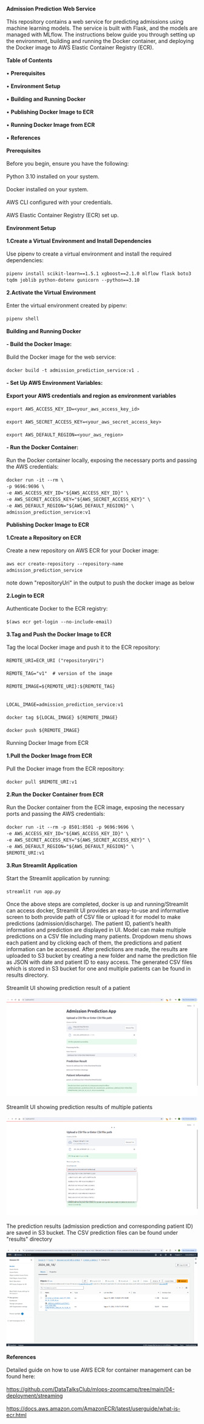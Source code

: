 **Admission Prediction Web Service**<br/>
<br/>
This repository contains a web service for predicting admissions using machine learning models. The service is built with Flask, and the models are managed with MLflow. The instructions below guide you through setting up the environment, building and running the Docker container, and deploying the Docker image to AWS Elastic Container Registry (ECR).<br/>
<br/>
**Table of Contents**<br/>
<br/>
•	**Prerequisites**<br/>
<br/>
•	**Environment Setup**<br/>
<br/>
•	**Building and Running Docker**<br/>
<br/>
•	**Publishing Docker Image to ECR**<br/>
<br/>
•	**Running Docker Image from ECR**<br/>
<br/>
•	**References**<br/>
<br/>
**Prerequisites**<br/>
<br/>
Before you begin, ensure you have the following:<br/>
<br/>
Python 3.10 installed on your system.<br/>
<br/>
Docker installed on your system.<br/>
<br/>
AWS CLI configured with your credentials.<br/>
<br/>
AWS Elastic Container Registry (ECR) set up.<br/>
<br/>
**Environment Setup**<br/>
<br/>
**1.Create a Virtual Environment and Install Dependencies**<br/>
<br/>
Use pipenv to create a virtual environment and install the required dependencies:<br/>
<br/>
`pipenv install scikit-learn==1.5.1 xgboost==2.1.0 mlflow flask boto3 tqdm joblib python-dotenv gunicorn --python==3.10`<br/>
<br/>
**2.Activate the Virtual Environment**<br/>
<br/>
Enter the virtual environment created by pipenv:<br/>
<br/>
`pipenv shell`<br/>
<br/>
**Building and Running Docker**<br/>
<br/>
**- Build the Docker Image:**<br/>
<br/>
Build the Docker image for the web service:<br/>
<br/>
`docker build -t admission_prediction_service:v1 .`<br/>
<br/>
**- Set Up AWS Environment Variables:**<br/>
<br/>
**Export your AWS credentials and region as environment variables**<br/>
<br/>
`export AWS_ACCESS_KEY_ID=<your_aws_access_key_id>`<br/>
<br/>
`export AWS_SECRET_ACCESS_KEY=<your_aws_secret_access_key>`<br/>
<br/>
`export AWS_DEFAULT_REGION=<your_aws_region>`<br/>
<br/>
**- Run the Docker Container:**<br/>
<br/>
Run the Docker container locally, exposing the necessary ports and passing the AWS credentials:<br/>
<br/>
`docker run -it --rm \`<br/>
    `-p 9696:9696 \`<br/>
    `-e AWS_ACCESS_KEY_ID="${AWS_ACCESS_KEY_ID}" \`<br/>
    `-e AWS_SECRET_ACCESS_KEY="${AWS_SECRET_ACCESS_KEY}" \`<br/>
    `-e AWS_DEFAULT_REGION="${AWS_DEFAULT_REGION}" \`<br/>
    `admission_prediction_service:v1`<br/>
<br/>
**Publishing Docker Image to ECR**<br/>
<br/>
**1.Create a Repository on ECR**<br/>
<br/>
Create a new repository on AWS ECR for your Docker image:<br/>
<br/>
`aws ecr create-repository --repository-name admission_prediction_service`<br/>
<br/>
note down "repositoryUri" in the output to push the docker image as below<br/>
<br/>
**2.Login to ECR**<br/>
<br/>
Authenticate Docker to the ECR registry:<br/>
<br/>
`$(aws ecr get-login --no-include-email)`<br/>
<br/>
**3.Tag and Push the Docker Image to ECR**<br/>
<br/>
Tag the local Docker image and push it to the ECR repository:<br/>
<br/>
`REMOTE_URI=ECR_URI ("repositoryUri")`<br/>
<br/>
`REMOTE_TAG="v1"  # version of the image`<br/>
<br/>
`REMOTE_IMAGE=${REMOTE_URI}:${REMOTE_TAG}`<br/>
<br/>

`LOCAL_IMAGE=admission_prediction_service:v1`<br/>
<br/>
`docker tag ${LOCAL_IMAGE} ${REMOTE_IMAGE}`<br/>
<br/>
`docker push ${REMOTE_IMAGE}`<br/>
<br/>
Running Docker Image from ECR<br/>
<br/>
**1.Pull the Docker Image from ECR**<br/>
<br/>
Pull the Docker image from the ECR repository:<br/>
<br/>
`docker pull $REMOTE_URI:v1`<br/>
<br/>
**2.Run the Docker Container from ECR**<br/>
<br/>
Run the Docker container from the ECR image, exposing the necessary ports and passing the AWS credentials:<br/>
<br/>
`docker run -it --rm -p 8501:8501 -p 9696:9696 \`<br/>
   `-e AWS_ACCESS_KEY_ID="${AWS_ACCESS_KEY_ID}" \`<br/>
   `-e AWS_SECRET_ACCESS_KEY="${AWS_SECRET_ACCESS_KEY}" \`<br/>
   `-e AWS_DEFAULT_REGION="${AWS_DEFAULT_REGION}" \`<br/>
   `$REMOTE_URI:v1`<br/>
<br/>
**3.Run Streamlit Application**<br/>
<br/>
Start the Streamlit application by running:<br/>
<br/>
`streamlit run app.py`<br/>
<br/>
Once the above steps are completed, docker is up and running/Streamlit can access docker, Streamlit UI provides an easy-to-use and informative screen to both provide path of CSV file or upload it for model to make predictions (admission/discharge). The patient ID, patient’s health information and prediction are displayed in UI. Model can make multiple predictions on a CSV file including many patients. Dropdown menu shows each patient and by clicking each of them, the predictions and patient information can be accessed. After predictions are made, the results are uploaded to S3 bucket by creating a new folder and name the prediction file as JSON with date and patient ID to easy access. The generated CSV files which is stored in S3 bucket for one and multiple patients can be found in results directory.<br/>
<br/>
Streamlit UI showing prediction result of a patient<br/>
<br/>
![Streamlit UI showing prediction result of a patient](https://github.com/krmdel/mlops_zoomcamp24_admission_prediction_project/blob/main/Images/streamlit_one_patient_prediction.png?raw=true)<br/>
<br/>
Streamlit UI showing prediction results of multiple patients<br/>
<br/>
![Streamlit UI showing prediction results of multiple patients](https://github.com/krmdel/mlops_zoomcamp24_admission_prediction_project/blob/main/Images/streamlit_multiple_patient_prediction.png?raw=true)<br/>
<br/>
The prediction results (admission prediction and corresponding patient ID) are saved in S3 bucket. The CSV prediction files can be found under "results" directory<br/>
<br/>
![The results are saved in S3 bucket](https://github.com/krmdel/mlops_zoomcamp24_admission_prediction_project/blob/main/Images/s3_predictions.png?raw=true)<br/>
<br/>
**References**<br/>
<br/>
Detailed guide on how to use AWS ECR for container management can be found here: <br/>
<br/>
https://github.com/DataTalksClub/mlops-zoomcamp/tree/main/04-deployment/streaming<br/>
<br/>
https://docs.aws.amazon.com/AmazonECR/latest/userguide/what-is-ecr.html<br/>
<br/>


